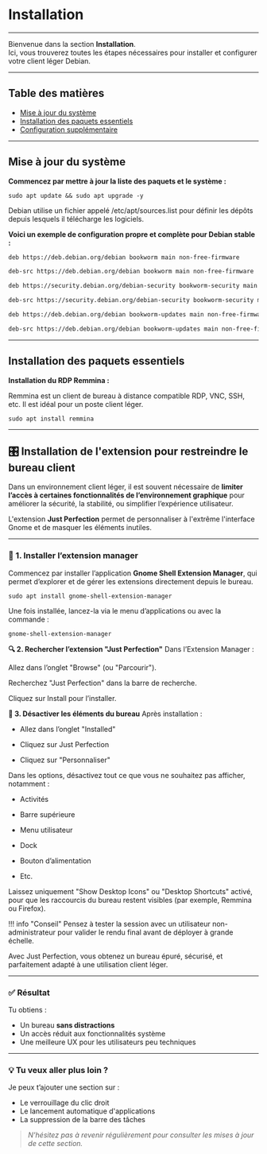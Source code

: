 # Installation

---

Bienvenue dans la section **Installation**.  
Ici, vous trouverez toutes les étapes nécessaires pour installer et configurer votre client léger Debian.

---

## Table des matières

- [Mise à jour du système](#mise-à-jour-du-système)  
- [Installation des paquets essentiels](#installation-des-paquets-essentiels)  
- [Configuration supplémentaire](#configuration-supplémentaire)  

---

## Mise à jour du système

**Commencez par mettre à jour la liste des paquets et le système :**

`sudo apt update && sudo apt upgrade -y`

Debian utilise un fichier appelé /etc/apt/sources.list pour définir les dépôts depuis lesquels il télécharge les logiciels.

**Voici un exemple de configuration propre et complète pour Debian stable :**

```bash
deb https://deb.debian.org/debian bookworm main non-free-firmware

deb-src https://deb.debian.org/debian bookworm main non-free-firmware

deb https://security.debian.org/debian-security bookworm-security main non-free-firmware

deb-src https://security.debian.org/debian-security bookworm-security main non-free-firmware

deb https://deb.debian.org/debian bookworm-updates main non-free-firmware

deb-src https://deb.debian.org/debian bookworm-updates main non-free-firmware
```



---

## Installation des paquets essentiels

**Installation du RDP Remmina :**

Remmina est un client de bureau à distance compatible RDP, VNC, SSH, etc. Il est idéal pour un poste client léger.

`sudo apt install remmina`

---
## 🎛️ Installation de l'extension pour restreindre le bureau client

Dans un environnement client léger, il est souvent nécessaire de **limiter l’accès à certaines fonctionnalités de l’environnement graphique** pour améliorer la sécurité, la stabilité, ou simplifier l’expérience utilisateur.

L'extension **Just Perfection** permet de personnaliser à l'extrême l'interface Gnome et de masquer les éléments inutiles.

---

### 🧩 1. Installer l’extension manager

Commencez par installer l’application **Gnome Shell Extension Manager**, qui permet d’explorer et de gérer les extensions directement depuis le bureau.

`sudo apt install gnome-shell-extension-manager`

Une fois installée, lancez-la via le menu d’applications ou avec la commande :

`gnome-shell-extension-manager` 

**🔍 2. Rechercher l’extension "Just Perfection"**
Dans l’Extension Manager :

Allez dans l’onglet "Browse" (ou "Parcourir").

Recherchez "Just Perfection" dans la barre de recherche.

Cliquez sur Install pour l’installer.

**🧼 3. Désactiver les éléments du bureau**
Après installation :

- Allez dans l’onglet "Installed"

- Cliquez sur Just Perfection

- Cliquez sur "Personnaliser"

Dans les options, désactivez tout ce que vous ne souhaitez pas afficher, notamment :

- Activités

- Barre supérieure

- Menu utilisateur

- Dock

- Bouton d’alimentation

- Etc.

Laissez uniquement "Show Desktop Icons" ou "Desktop Shortcuts" activé, pour que les raccourcis du bureau restent visibles (par exemple, Remmina ou Firefox).

!!! info "Conseil"
    Pensez à tester la session avec un utilisateur non-administrateur pour valider le rendu final avant de déployer à grande échelle.

Avec Just Perfection, vous obtenez un bureau épuré, sécurisé, et parfaitement adapté à une utilisation client léger.

---

### ✅ Résultat

Tu obtiens :

- Un bureau **sans distractions**
- Un accès réduit aux fonctionnalités système
- Une meilleure UX pour les utilisateurs peu techniques

---

### 💡 Tu veux aller plus loin ?

Je peux t’ajouter une section sur :

- Le verrouillage du clic droit
- Le lancement automatique d'applications
- La suppression de la barre des tâches




> *N’hésitez pas à revenir régulièrement pour consulter les mises à jour de cette section.*
